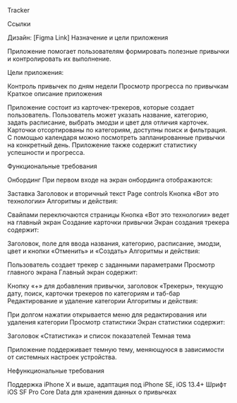 Tracker

Ссылки

Дизайн: [Figma Link]
Назначение и цели приложения

Приложение помогает пользователям формировать полезные привычки и контролировать их выполнение.

Цели приложения:

Контроль привычек по дням недели
Просмотр прогресса по привычкам
Краткое описание приложения

Приложение состоит из карточек-трекеров, которые создает пользователь. Пользователь может указать название, категорию, задать расписание, выбрать эмодзи и цвет для отличия карточек. Карточки отсортированы по категориям, доступны поиск и фильтрация. С помощью календаря можно посмотреть запланированные привычки на конкретный день. Приложение также содержит статистику успешности и прогресса.

Функциональные требования

Онбординг
При первом входе на экран онбординга отображаются:

Заставка
Заголовок и вторичный текст
Page controls
Кнопка «Вот это технологии»
Алгоритмы и действия:

Свайпами переключаются страницы
Кнопка «Вот это технологии» ведет на главный экран
Создание карточки привычки
Экран создания трекера содержит:

Заголовок, поле для ввода названия, категорию, расписание, эмодзи, цвет и кнопки «Отменить» и «Создать»
Алгоритмы и действия:

Пользователь создает трекер с заданными параметрами
Просмотр главного экрана
Главный экран содержит:

Кнопку «+» для добавления привычки, заголовок «Трекеры», текущую дату, поиск, карточки трекеров по категориям и таб-бар
Редактирование и удаление категории
Алгоритмы и действия:

При долгом нажатии открывается меню для редактирования или удаления категории
Просмотр статистики
Экран статистики содержит:

Заголовок «Статистика» и список показателей
Темная тема

Приложение поддерживает темную тему, меняющуюся в зависимости от системных настроек устройства.

Нефункциональные требования

Поддержка iPhone X и выше, адаптация под iPhone SE, iOS 13.4+
Шрифт iOS SF Pro
Core Data для хранения данных о привычках
